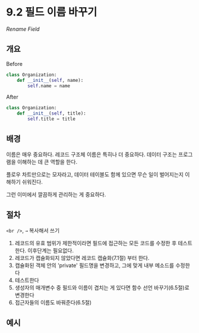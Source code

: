 # 9.2 필드 이름 바꾸기

_Rename Field_

## 개요

Before

```python
class Organization:
    def __init__(self, name):
        self.name = name
```

After

```python
class Organization:
    def __init__(self, title):
        self.title = title
```

## 배경

이름은 매우 중요하다. 레코드 구조체 이름은 특히나 더 중요하다. 데이터 구조는 프로그램을 이해하는 데 큰 역할을 한다.

플로우 차트만으로는 모자라고, 데이터 테이블도 함께 있으면 무슨 일이 벌어지는지 이해하기 쉬워진다.

그런 이미에서 깔끔하게 관리하는 게 중요하다.

## 절차

`<br />`, `→` 복사해서 쓰기

1. 레코드의 유효 범위가 제한적이라면 필드에 접근하는 모든 코드를 수정한 후 테스트한다. 이후단계는 필요없다.
2. 레코드가 캡슐화되지 않았다면 레코드 캡슐화(7.1절) 부터 한다.
3. 캡슐화된 객체 안의 'private' 필드명을 변경하고, 그에 맞게 내부 메소드를 수정한다
4. 테스트한다
5. 생성자의 매개변수 중 필드와 이름이 겹치는 게 있다면 함수 선언 바꾸기(6.5절)로 변경한다
6. 접근자들의 이름도 바꿔준다(6.5절)

## 예시
